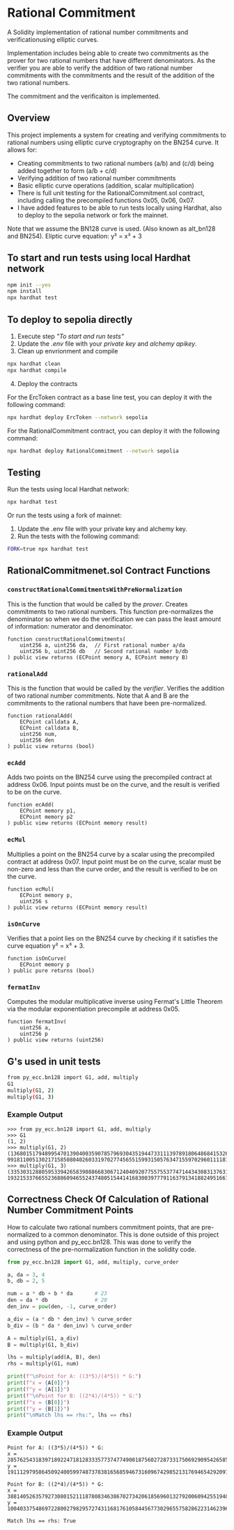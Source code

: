 # Rational Commitment

A Solidity implementation of rational number commitments and verificationusing elliptic curves.

Implementation includes being able to create two commitments as the prover for two rational numbers that have different denominators. As the verifier you are able to verify the addition of two rational number commitments with the commitments and the result of the addition of the two rational numbers.

The commitment and the verificaiton is implemented.

## Overview

This project implements a system for creating and verifying commitments to rational numbers using elliptic curve cryptography on the BN254 curve. It allows for:
- Creating commitments to two rational numbers (a/b) and (c/d) being added together to form (a/b + c/d)
- Verifying addition of two rational number commitments
- Basic elliptic curve operations (addition, scalar multiplication)
- There is full unit testing for the RationalCommitment.sol contract, including calling the precompiled functions 0x05, 0x06, 0x07.
- I have added features to be able to run tests locally using Hardhat, also to deploy to the sepolia network or fork the mainnet.

Note that we assume the BN128 curve is used. (Also known as alt_bn128 and BN254).
Eliptic curve equation: y² = x³ + 3

## To start and run tests using local Hardhat network

```bash 
npm init --yes
npm install
npx hardhat test
```

## To deploy to sepolia directly

1. Execute step *"To start and run tests"*
2. Update the *.env* file with your *private key* and *alchemy apikey*.
3. Clean up envrionment and compile
```bash
npx hardhat clean
npx hardhat compile
```
4. Deploy the contracts

For the ErcToken contract as a base line test, you can deploy it with the following command:

```bash
npx hardhat deploy ErcToken --network sepolia
```

For the RationalCommitment contract, you can deploy it with the following command:
```bash
npx hardhat deploy RationalCommitment --network sepolia
```

## Testing

Run the tests using local Hardhat network:
```bash
npx hardhat test
```

Or run the tests using a fork of mainnet:
1. Update the .env file with your private key and alchemy key.
2. Run the tests with the following command:
```bash
FORK=true npx hardhat test
```

## RationalCommitmenet.sol Contract Functions

### `constructRationalCommitmentsWithPreNormalization`
This is the function that would be called by the *prover*. Creates commitments to two rational numbers. This function pre-normalizes the denominator so when we do the verification we can pass the least amount of information: numerator and denominator.
```solidity
function constructRationalCommitments(
    uint256 a, uint256 da,  // First rational number a/da
    uint256 b, uint256 db   // Second rational number b/db
) public view returns (ECPoint memory A, ECPoint memory B)
```

### `rationalAdd`
This is the function that would be called by the *verifier*. Verifies the addition of two rational number commitments. Note that A and B are the commitments to the rational numbers that have been pre-normalized.
```solidity
function rationalAdd(
    ECPoint calldata A,
    ECPoint calldata B,
    uint256 num,
    uint256 den
) public view returns (bool)
```

### `ecAdd`
Adds two points on the BN254 curve using the precompiled contract at address 0x06.
Input points must be on the curve, and the result is verified to be on the curve.
```solidity
function ecAdd(
    ECPoint memory p1,
    ECPoint memory p2
) public view returns (ECPoint memory result)
```

### `ecMul`
Multiplies a point on the BN254 curve by a scalar using the precompiled contract at address 0x07.
Input point must be on the curve, scalar must be non-zero and less than the curve order, and the result is verified to be on the curve.
```solidity
function ecMul(
    ECPoint memory p,
    uint256 s
) public view returns (ECPoint memory result)
```

### `isOnCurve`
Verifies that a point lies on the BN254 curve by checking if it satisfies the curve equation y² = x³ + 3.
```solidity
function isOnCurve(
    ECPoint memory p
) public pure returns (bool)
```

### `fermatInv`
Computes the modular multiplicative inverse using Fermat's Little Theorem via the modular exponentiation precompile at address 0x05.

```solidity
function fermatInv(
    uint256 a,
    uint256 p
) public view returns (uint256)
```

## G's used in unit tests

```bash
from py_ecc.bn128 import G1, add, multiply
G1
multiply(G1, 2)
multiply(G1, 3)
```

### Example Output
```
>>> from py_ecc.bn128 import G1, add, multiply
>>> G1
(1, 2)
>>> multiply(G1, 2)
(1368015179489954701390400359078579693043519447331113978918064868415326638035, 9918110051302171585080402603319702774565515993150576347155970296011118125764)
>>> multiply(G1, 3)
(3353031288059533942658390886683067124040920775575537747144343083137631628272, 19321533766552368860946552437480515441416830039777911637913418824951667761761)
```


## Correctness Check Of Calculation of Rational Number Commitment Points

How to calculate two rational numbers commitment points, that are pre-normalized to a common denominator. This is done outside of this project and using python and py_ecc.bn128. This was done to verify the correctness of the pre-normalization function in the solidity code.

```python
from py_ecc.bn128 import G1, add, multiply, curve_order

a, da = 3, 4
b, db = 2, 5

num = a * db + b * da       # 23
den = da * db               # 20
den_inv = pow(den, -1, curve_order)

a_div = (a * db * den_inv) % curve_order
b_div = (b * da * den_inv) % curve_order

A = multiply(G1, a_div)
B = multiply(G1, b_div)

lhs = multiply(add(A, B), den)
rhs = multiply(G1, num)

print(f"\nPoint for A: ((3*5)/(4*5)) * G:")
print(f"x = {A[0]}")
print(f"y = {A[1]}")
print(f"\nPoint for B: ((2*4)/(4*5)) * G:")
print(f"x = {B[0]}")
print(f"y = {B[1]}")
print("\nMatch lhs == rhs:", lhs == rhs)
```

### Example Output
```
Point for A: ((3*5)/(4*5)) * G:
x = 2857625431839718922471812833357737477490018756027287331750692909542658596388
y = 1911129795864509240059974873783816568594673160967429852131769465429209708149

Point for B: ((2*4)/(4*5)) * G:
x = 388140526357927308015211187808346386702734206185696013279200609425519407903
y = 1004033754869722800279829572743116817610584456773029655758286223146239644383

Match lhs == rhs: True
```